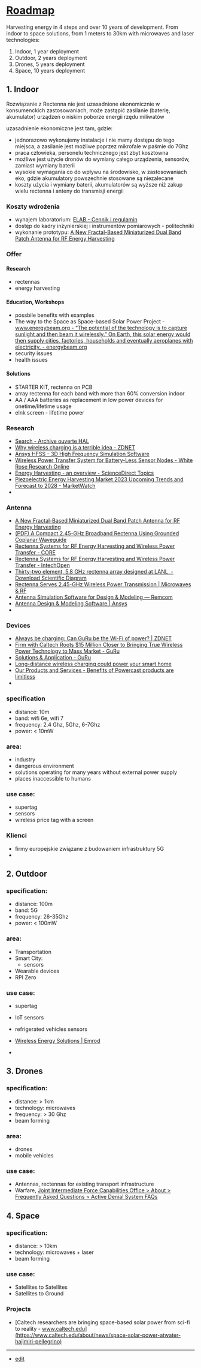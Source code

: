 # [Roadmap](http://roadmap.rectenna.net)

Harvesting energy in 4 steps and over 10 years of development. 
From indoor to space solutions, from 1 meters to 30km with microwaves and laser technologies:

1. Indoor, 1 year deployment
2. Outdoor, 2 years deployment
3. Drones, 5 years deployment
4. Space, 10 years deployment


## 1. Indoor

Rozwiązanie z Rectenna nie jest uzasadnione ekonomicznie w konsumenckich zastosowaniach, może zastąpić zasilanie (baterię, akumulator) urządzeń o niskim poborze energii rzędu miliwatów


uzasadnienie ekonomiczne jest tam, gdzie:
+ jednorazowo wykonujemy instalacje i nie mamy dostępu do tego miejsca, a zasilanie jest możliwe poprzez mikrofale w paśmie do 7Ghz
+ praca człowieka, personelu technicznego jest zbyt kosztowna
+ możliwe jest użycie dronów do wymiany całego urządzenia, sensorów, zamiast wymiany baterii
+ wysokie wymagania co do wpływu na środowisko, w zastosowaniach eko, gdzie akumulatory powszechnie stosowane są niezalecane
+ koszty użycia i wymiany baterii, akumulatorów są wyższe niż zakup wielu rectenna i anteny do transmisji energii


### Koszty wdrożenia

+ wynajem laboratorium: [ELAB - Cennik i regulamin](http://www.elab.wiran.pl/index.php?a=dokumenty)
+ dostęp do kadry inżynierskiej i instrumentów pomiarowych - politechniki
+ wykonanie prototypu: [A New Fractal-Based Miniaturized Dual Band Patch Antenna for RF Energy Harvesting](https://www.hindawi.com/journals/ijap/2014/805052/)


### Offer

#### Research

+ rectennas
+ energy harvesting

#### Education, Workshops

+ possbile benefits with examples
+ The way to the Space as Space-based Solar Power Project - [www.energybeam.org - “The potential of the technology is to capture sunlight and then beam it wirelessly.” On Earth, this solar energy would then supply cities, factories, households and eventually aeroplanes with electricity. - energybeam.org](https://www.energybeam.org/)
+ security issues
+ health issues


#### Solutions

 
+ STARTER KIT, rectenna on PCB
+ array rectenna for each band with more than 60% conversion indoor
+ AA / AAA batteries as replacement in low power devices for onetime/lifetime usage
+ eInk screen - lifetime power


### Research

+ [Search - Archive ouverte HAL](https://hal.science/search/index?q=rectenna)
+ [Why wireless charging is a terrible idea - ZDNET](https://www.zdnet.com/article/why-wireless-charging-a-terrible-idea/)
+ [Ansys HFSS - 3D High Frequency Simulation Software](https://www.ansys.com/products/electronics/ansys-hfss)
+ [Wireless Power Transfer System for Battery-Less Sensor Nodes - White Rose Research Online](https://eprints.whiterose.ac.uk/160866/)
+ [Energy Harvesting - an overview - ScienceDirect Topics](https://www.sciencedirect.com/topics/engineering/energy-harvesting)
+ [Piezoelectric Energy Harvesting Market 2023 Upcoming Trends and Forecast to 2028 - MarketWatch](https://www.marketwatch.com/press-release/piezoelectric-energy-harvesting-market-2023-upcoming-trends-and-forecast-to-2028-2023-03-28)
+ 


### Antenna

+ [A New Fractal-Based Miniaturized Dual Band Patch Antenna for RF Energy Harvesting](https://www.hindawi.com/journals/ijap/2014/805052/)
+ [(PDF) A Compact 2.45-GHz Broadband Rectenna Using Grounded Coplanar Waveguide](https://www.researchgate.net/publication/273176687_A_Compact_245-GHz_Broadband_Rectenna_Using_Grounded_Coplanar_Waveguide)
+ [Rectenna Systems for RF Energy Harvesting and Wireless Power Transfer - CORE](https://core.ac.uk/display/322444910?source=2)
+ [Rectenna Systems for RF Energy Harvesting and Wireless Power Transfer - IntechOpen](https://www.intechopen.com/chapters/69576)
+ [Thirty-two element, 5.8 GHz rectenna array designed at LANL  - Download Scientific Diagram](https://www.researchgate.net/figure/Thirty-two-element-58-GHz-rectenna-array-designed-at-LANL_fig2_228341792)
+ [Rectenna Serves 2.45-GHz Wireless Power Transmission | Microwaves & RF](https://www.mwrf.com/technologies/systems/article/21845910/rectenna-serves-245ghz-wireless-power-transmission)
+ [Antenna Simulation Software for Design & Modeling — Remcom](https://www.remcom.com/antenna-design-simulation-software)
+ [Antenna Design & Modeling Software | Ansys](https://www.ansys.com/applications/antenna-design-and-placement)
+ 


### Devices

+ [Always be charging: Can GuRu be the Wi-Fi of power? | ZDNET](https://www.zdnet.com/article/always-be-charging-can-guru-be-the-wi-fi-of-power/)
+ [Firm with Caltech Roots $15 Million Closer to Bringing True Wireless Power Technology to Mass Market - GuRu](https://guru.inc/firm-with-caltech-roots-15-million-closer-to-bringing-true-wireless-power-technology-to-mass-market/)
+ [Solutions & Application - GuRu](https://guru.inc/solutions-application/)
+ [Long-distance wireless charging could power your smart home](https://www.cnet.com/home/smart-home/long-distance-wireless-charging-could-power-your-smart-home/)
+ [Our Products and Services - Benefits of Powercast products are limitless](https://www.powercastco.com/our-products/)
+ 

### specification

+ distance: 10m
+ band: wifi 6e, wifi 7
+ frequency: 2.4 Ghz, 5Ghz, 6-7Ghz
+ power: < 10mW


### area:

+ industry
+ dangerous environment
+ solutions operating for many years without external power supply
+ places inaccessible to humans


### use case:

+ supertag
+ sensors
+ wireless price tag with a screen


### Klienci

+ firmy europejskie związane z budowaniem infrastruktury 5G
+ 


## 2. Outdoor


### specification:

+ distance: 100m
+ band: 5G
+ frequency: 26-35Ghz
+ power: < 100mW

### area:

+ Transportation  
+ Smart City:
  + sensors
+ Wearable devices 
+ RPI Zero


### use case:

+ supertag
+ IoT sensors
+ refrigerated vehicles sensors


+ [Wireless Energy Solutions | Emrod](https://emrod.energy/products-services/)
+ 



## 3. Drones

### specification:

+ distance: > 1km
+ technology: microwaves
+ frequency: > 30 Ghz
+ beam forming

### area:

+ drones
+ mobile vehicles


### use case:

+ Antennas, rectennas for existing transport infrastructure
+ Warfare, [Joint Intermediate Force Capabilities Office > About > Frequently Asked Questions > Active Denial System FAQs](https://jnlwp.defense.gov/About/Frequently-Asked-Questions/Active-Denial-System-FAQs/) 



## 4. Space



### specification:

+ distance: > 10km
+ technology: microwaves + laser
+ beam forming

### use case:

+ Satellites to Satellites
+ Satellites to Ground

### Projects

+ [Caltech researchers are bringing space-based solar power from sci-fi to reality - www.caltech.edu](https://www.caltech.edu/about/news/space-solar-power-atwater-hajimiri-pellegrino)

---
+ [edit](https://github.com/rectenna-net/roadmap/edit/main/README.md)


